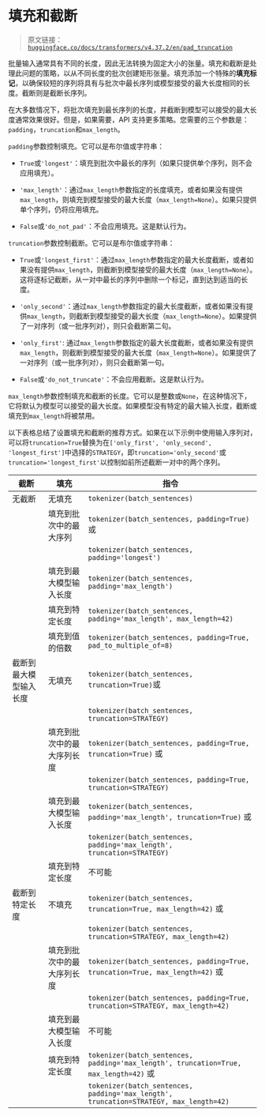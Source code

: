 # 填充和截断

> 原文链接：[`huggingface.co/docs/transformers/v4.37.2/en/pad_truncation`](https://huggingface.co/docs/transformers/v4.37.2/en/pad_truncation)

批量输入通常具有不同的长度，因此无法转换为固定大小的张量。填充和截断是处理此问题的策略，以从不同长度的批次创建矩形张量。填充添加一个特殊的**填充标记**，以确保较短的序列将具有与批次中最长序列或模型接受的最大长度相同的长度。截断则是截断长序列。

在大多数情况下，将批次填充到最长序列的长度，并截断到模型可以接受的最大长度通常效果很好。但是，如果需要，API 支持更多策略。您需要的三个参数是：`padding`，`truncation`和`max_length`。

`padding`参数控制填充。它可以是布尔值或字符串：

+   `True`或`'longest'`：填充到批次中最长的序列（如果只提供单个序列，则不会应用填充）。

+   `'max_length'`：通过`max_length`参数指定的长度填充，或者如果没有提供`max_length`，则填充到模型接受的最大长度（`max_length=None`）。如果只提供单个序列，仍将应用填充。

+   `False`或`'do_not_pad'`：不会应用填充。这是默认行为。

`truncation`参数控制截断。它可以是布尔值或字符串：

+   `True`或`'longest_first'`：通过`max_length`参数指定的最大长度截断，或者如果没有提供`max_length`，则截断到模型接受的最大长度（`max_length=None`）。这将逐标记截断，从一对中最长的序列中删除一个标记，直到达到适当的长度。

+   `'only_second'`：通过`max_length`参数指定的最大长度截断，或者如果没有提供`max_length`，则截断到模型接受的最大长度（`max_length=None`）。如果提供了一对序列（或一批序列对），则只会截断第二句。

+   `'only_first'`: 通过`max_length`参数指定的最大长度截断，或者如果没有提供`max_length`，则截断到模型接受的最大长度（`max_length=None`）。如果提供了一对序列（或一批序列对），则只会截断第一句。

+   `False`或`'do_not_truncate'`：不会应用截断。这是默认行为。

`max_length`参数控制填充和截断的长度。它可以是整数或`None`，在这种情况下，它将默认为模型可以接受的最大长度。如果模型没有特定的最大输入长度，截断或填充到`max_length`将被禁用。

以下表格总结了设置填充和截断的推荐方式。如果在以下示例中使用输入序列对，可以将`truncation=True`替换为在`['only_first', 'only_second', 'longest_first']`中选择的`STRATEGY`，即`truncation='only_second'`或`truncation='longest_first'`以控制如前所述截断一对中的两个序列。

| 截断 | 填充 | 指令 |
| --- | --- | --- |
| 无截断 | 无填充 | `tokenizer(batch_sentences)` |
|  | 填充到批次中的最大序列 | `tokenizer(batch_sentences, padding=True)`或 |
|  |  | `tokenizer(batch_sentences, padding='longest')` |
|  | 填充到最大模型输入长度 | `tokenizer(batch_sentences, padding='max_length')` |
|  | 填充到特定长度 | `tokenizer(batch_sentences, padding='max_length', max_length=42)` |
|  | 填充到值的倍数 | `tokenizer(batch_sentences, padding=True, pad_to_multiple_of=8)` |
| 截断到最大模型输入长度 | 无填充 | `tokenizer(batch_sentences, truncation=True)`或 |
|  |  | `tokenizer(batch_sentences, truncation=STRATEGY)` |
|  | 填充到批次中的最大序列长度 | `tokenizer(batch_sentences, padding=True, truncation=True)` 或 |
|  |  | `tokenizer(batch_sentences, padding=True, truncation=STRATEGY)` |
|  | 填充到最大模型输入长度 | `tokenizer(batch_sentences, padding='max_length', truncation=True)` 或 |
|  |  | `tokenizer(batch_sentences, padding='max_length', truncation=STRATEGY)` |
|  | 填充到特定长度 | 不可能 |
| 截断到特定长度 | 不填充 | `tokenizer(batch_sentences, truncation=True, max_length=42)` 或 |
|  |  | `tokenizer(batch_sentences, truncation=STRATEGY, max_length=42)` |
|  | 填充到批次中的最大序列长度 | `tokenizer(batch_sentences, padding=True, truncation=True, max_length=42)` 或 |
|  |  | `tokenizer(batch_sentences, padding=True, truncation=STRATEGY, max_length=42)` |
|  | 填充到最大模型输入长度 | 不可能 |
|  | 填充到特定长度 | `tokenizer(batch_sentences, padding='max_length', truncation=True, max_length=42)` 或 |
|  |  | `tokenizer(batch_sentences, padding='max_length', truncation=STRATEGY, max_length=42)` |
